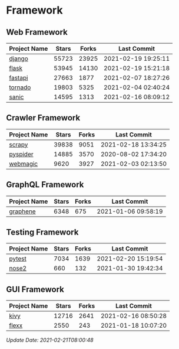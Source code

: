 # Framework

## Web Framework
| Project Name | Stars | Forks | Last Commit |
| ------------ | ----- | ----- | ----------- |
| [django](https://github.com/django/django) | 55723 | 23925 | 2021-02-19 19:25:11 |
| [flask](https://github.com/pallets/flask) | 53945 | 14130 | 2021-02-19 15:21:18 |
| [fastapi](https://github.com/tiangolo/fastapi) | 27663 | 1877 | 2021-02-07 18:27:26 |
| [tornado](https://github.com/tornadoweb/tornado) | 19803 | 5325 | 2021-02-04 02:40:24 |
| [sanic](https://github.com/sanic-org/sanic) | 14595 | 1313 | 2021-02-16 08:09:12 |

## Crawler Framework
| Project Name | Stars | Forks | Last Commit |
| ------------ | ----- | ----- | ----------- |
| [scrapy](https://github.com/scrapy/scrapy) | 39838 | 9051 | 2021-02-18 13:34:25 |
| [pyspider](https://github.com/binux/pyspider) | 14885 | 3570 | 2020-08-02 17:34:20 |
| [webmagic](https://github.com/code4craft/webmagic) | 9620 | 3927 | 2021-02-03 02:13:50 |

## GraphQL Framework
| Project Name | Stars | Forks | Last Commit |
| ------------ | ----- | ----- | ----------- |
| [graphene](https://github.com/graphql-python/graphene) | 6348 | 675 | 2021-01-06 09:58:19 |

## Testing Framework
| Project Name | Stars | Forks | Last Commit |
| ------------ | ----- | ----- | ----------- |
| [pytest](https://github.com/pytest-dev/pytest) | 7034 | 1639 | 2021-02-20 15:19:54 |
| [nose2](https://github.com/nose-devs/nose2) | 660 | 132 | 2021-01-30 19:42:34 |

## GUI Framework
| Project Name | Stars | Forks | Last Commit |
| ------------ | ----- | ----- | ----------- |
| [kivy](https://github.com/kivy/kivy) | 12716 | 2641 | 2021-02-16 08:50:28 |
| [flexx](https://github.com/flexxui/flexx) | 2550 | 243 | 2021-01-18 10:07:20 |

*Update Date: 2021-02-21T08:00:48*